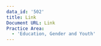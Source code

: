 ```yaml
---
data_id: '502'
title: Link
Document URL: Link
Practice Area:
  - 'Education, Gender and Youth'
---
```

